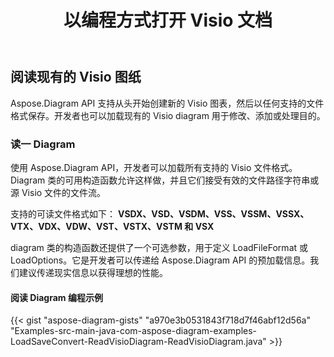 ﻿---
title: 以编程方式打开 Visio 文档
linktitle: 打开 Visio 文件
type: docs
weight: 20
url: /zh/java/open-visio-document/
description: 本页介绍如何使用 Aspose.Diagram 库从头开始打开 Visio 文档。
---
## **阅读现有的 Visio 图纸**
Aspose.Diagram API 支持从头开始创建新的 Visio 图表，然后以任何支持的文件格式保存。开发者也可以加载现有的 Visio diagram 用于修改、添加或处理目的。
### **读一 Diagram**
使用 Aspose.Diagram API，开发者可以加载所有支持的 Visio 文件格式。 Diagram 类的可用构造函数允许这样做，并且它们接受有效的文件路径字符串或源 Visio 文件的文件流。

支持的可读文件格式如下：
**VSDX、VSD、VSDM、VSS、VSSM、VSSX、VTX、VDX、VDW、VST、VSTX、VSTM 和 VSX**

diagram 类的构造函数还提供了一个可选参数，用于定义 LoadFileFormat 或 LoadOptions。它是开发者可以传递给 Aspose.Diagram API 的预加载信息。我们建议传递现实信息以获得理想的性能。
#### **阅读 Diagram 编程示例**
{{< gist "aspose-diagram-gists" "a970e3b0531843f718d7f46abf12d56a" "Examples-src-main-java-com-aspose-diagram-examples-LoadSaveConvert-ReadVisioDiagram-ReadVisioDiagram.java" >}}
